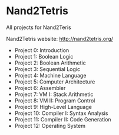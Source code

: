 # Nand2Tetris

All projects for Nand2Teris

Nand2Tetris website: http://nand2tetris.org/

- Project 0: Introduction 
- Project 1: Boolean Logic
- Project 2: Boolean Arithmetic
- Project 3: Sequential Logic   
- Project 4: Machine Language 
- Project 5: Computer Architecture  
- Project 6: Assembler   
- Project 7: VM I: Stack Arithmetic   
- Project 8: VM II: Program Control   
- Project 9: High-Level Language  
- Project 10: Compiler I: Syntax Analysis   
- Project 11: Compiler II: Code Generation   
- Project 12: Operating System 

